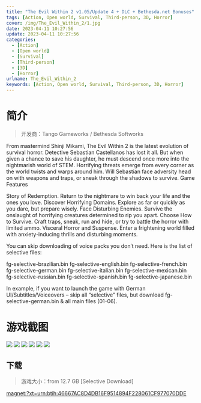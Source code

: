 ```yaml
---
title: "The Evil Within 2 v1.05/Update 4 + DLC + Bethesda.net Bonuses"
tags: [Action, Open world, Survival, Third-person, 3D, Horror]
cover: /img/The_Evil_Within_2/1.jpg
date: 2023-04-11 10:27:56
update: 2023-04-11 10:27:56
categories: 
  - [Action]
  - [Open world]
  - [Survival]
  - [Third-person]
  - [3D]
  - [Horror]
urlname: The_Evil_Within_2
keywords: [Action, Open world, Survival, Third-person, 3D, Horror]
---
```

# 简介

> 开发商：Tango Gameworks / Bethesda Softworks

From mastermind Shinji Mikami, The Evil Within 2 is the latest evolution of survival horror. Detective Sebastian Castellanos has lost it all. But when given a chance to save his daughter, he must descend once more into the nightmarish world of STEM. Horrifying threats emerge from every corner as the world twists and warps around him. Will Sebastian face adversity head on with weapons and traps, or sneak through the shadows to survive.
Game Features

Story of Redemption. Return to the nightmare to win back your life and the ones you love.
Discover Horrifying Domains. Explore as far or quickly as you dare, but prepare wisely.
Face Disturbing Enemies. Survive the onslaught of horrifying creatures determined to rip you apart.
Choose How to Survive. Craft traps, sneak, run and hide, or try to battle the horror with limited ammo.
Visceral Horror and Suspense. Enter a frightening world filled with anxiety-inducing thrills and disturbing moments.


You can skip downloading of voice packs you don’t need. Here is the list of selective files:

fg-selective-brazilian.bin
fg-selective-english.bin
fg-selective-french.bin
fg-selective-german.bin
fg-selective-italian.bin
fg-selective-mexican.bin
fg-selective-russian.bin
fg-selective-spanish.bin
fg-selective-japanese.bin

In example, if you want to launch the game with German UI/Subtitles/Voiceovers – skip all “selective” files, but download fg-selective-german.bin & all main files (01-06).

# 游戏截图

![](/img/The_Evil_Within_2/2.jpg)
![](/img/The_Evil_Within_2/3.jpg)
![](/img/The_Evil_Within_2/4.jpg)
![](/img/The_Evil_Within_2/5.jpg)
![](/img/The_Evil_Within_2/6.jpg)
![](/img/The_Evil_Within_2/7.jpg)


## 下载

> 游戏大小：from 12.7 GB [Selective Download]

[magnet:?xt=urn:btih:46667AC8D4DB16F9514894F228061CF977070DDE](magnet:?xt=urn:btih:46667AC8D4DB16F9514894F228061CF977070DDE)